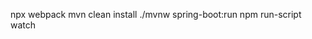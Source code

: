 npx webpack
mvn clean install
./mvnw spring-boot:run
npm run-script watch
<!-- Puts webpack into watch mode. It will regenerate bundle.js as you edit the source, allowing automatic updates UI when javascript is changed. -->